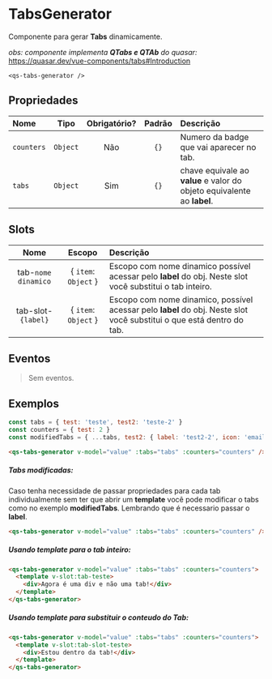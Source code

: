 # TabsGenerator

Componente para gerar **Tabs** dinamicamente.

*obs: componente implementa **QTabs e QTAb** do quasar:* https://quasar.dev/vue-components/tabs#Introduction

```
<qs-tabs-generator />
```

## Propriedades

| Nome | Tipo | Obrigatório? | Padrão | Descrição |
|:-|:-:|:-:|:-:|:-|
| `counters` | `Object` | Não | `{}` | Numero da badge que vai aparecer no tab. |
| `tabs` | `Object` | Sim | `{}` | chave equivale ao **value** e valor do objeto equivalente ao **label**. |

## Slots

| Nome | Escopo | Descrição |
|:-:|:-:|:-|
| tab-`nome dinamico` | { `item`: `Object` } | Escopo com nome dinamico possível acessar pelo **label** do obj. Neste slot você substitui o tab inteiro. |
| tab-slot-`{label}` | { `item`: `Object` } | Escopo com nome dinamico, possível acessar pelo **label** do obj. Neste slot você substitui o que está dentro do tab. |

## Eventos

> Sem eventos.

## Exemplos

```js
const tabs = { test: 'teste', test2: 'teste-2' }
const counters = { test: 2 }
const modifiedTabs = { ...tabs, test2: { label: 'test2-2', icon: 'email' } }
```

```html
<qs-tabs-generator v-model="value" :tabs="tabs" :counters="counters" />
```

##### Tabs modificadas:
Caso tenha necessidade de passar propriedades para cada tab individualmente sem ter que abrir um **template** você pode modificar o tabs como no exemplo **modifiedTabs**. Lembrando que é necessario passar o **label**.

```html
<qs-tabs-generator v-model="value" :tabs="tabs" :counters="counters" />
```

##### Usando template para o tab inteiro:

```html
<qs-tabs-generator v-model="value" :tabs="tabs" :counters="counters">
  <template v-slot:tab-teste>
    <div>Agora é uma div e não uma tab!</div>
  </template>
</qs-tabs-generator>
```

##### Usando template para substituir o conteudo do Tab:

```html
<qs-tabs-generator v-model="value" :tabs="tabs" :counters="counters">
  <template v-slot:tab-slot-teste>
    <div>Estou dentro da tab!</div>
  </template>
</qs-tabs-generator>
```